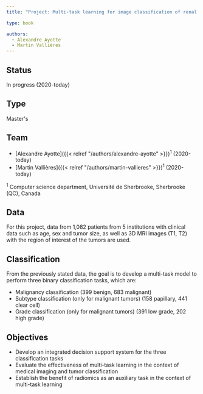 ```yaml
---
title: "Project: Multi-task learning for image classification of renal tumors"

type: book

authors:
  - Alexandre Ayotte
  - Martin Vallières
---
```


## Status

In progress (2020-today)

## Type

Master's

## Team

- [Alexandre Ayotte]({{< relref "/authors/alexandre-ayotte" >}})<sup>1</sup> (2020-today)
- [Martin Vallières]({{< relref "/authors/martin-vallieres" >}})<sup>1</sup> (2020-today)

<sup>1</sup> Computer science department, Université de Sherbrooke, Sherbrooke (QC), Canada

## Data

For this project, data from 1,082 patients from 5 institutions with clinical data such as age, sex and tumor size, 
as well as 3D MRI images (T1, T2) with the region of interest of the tumors are used.

## Classification

From the previously stated data, the goal is to develop a multi-task model to perform three binary classification 
tasks, which are: 
- Malignancy classification (399 benign, 683 malignant)
- Subtype classification (only for malignant tumors) (158 papillary, 441 clear cell)
- Grade classification (only for malignant tumors) (391 low grade, 202 high grade)

## Objectives

- Develop an integrated decision support system for the three classification tasks
- Evaluate the effectiveness of multi-task learning in the context of medical imaging and tumor classification
- Establish the benefit of radiomics as an auxiliary task in the context of multi-task learning
